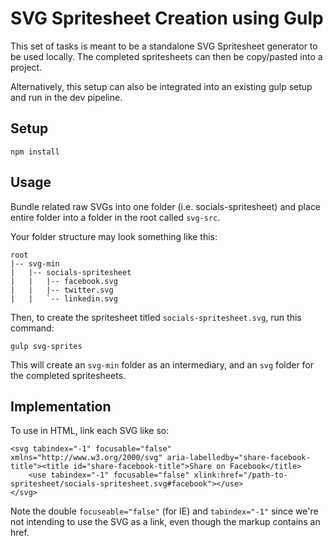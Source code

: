 # SVG Spritesheet Creation using Gulp

This set of tasks is meant to be a standalone SVG Spritesheet generator to be used locally. The completed spritesheets can then be copy/pasted into a project.

Alternatively, this setup can also be integrated into an existing gulp setup and run in the dev pipeline.

## Setup

```
npm install
```

## Usage

Bundle related raw SVGs into one folder (i.e. socials-spritesheet) and place entire folder into a folder in the root called `svg-src`.

Your folder structure may look something like this:
```
root
|-- svg-min
|   |-- socials-spritesheet
|   |   |-- facebook.svg
|   |   |-- twitter.svg
|   |   `-- linkedin.svg

```

Then, to create the spritesheet titled `socials-spritesheet.svg`, run this command:

```
gulp svg-sprites
```

This will create an `svg-min` folder as an intermediary, and an `svg` folder for the completed spritesheets.

## Implementation

To use in HTML, link each SVG like so:

```
<svg tabindex="-1" focusable="false" xmlns="http://www.w3.org/2000/svg" aria-labelledby="share-facebook-title"><title id="share-facebook-title">Share on Facebook</title>
    <use tabindex="-1" focusable="false" xlink:href="/path-to-spritesheet/socials-spritesheet.svg#facebook"></use>
</svg>

```
Note the double `focuseable="false"` (for IE) and `tabindex="-1"` since we're not intending to use the SVG as a link, even though the markup contains an href.